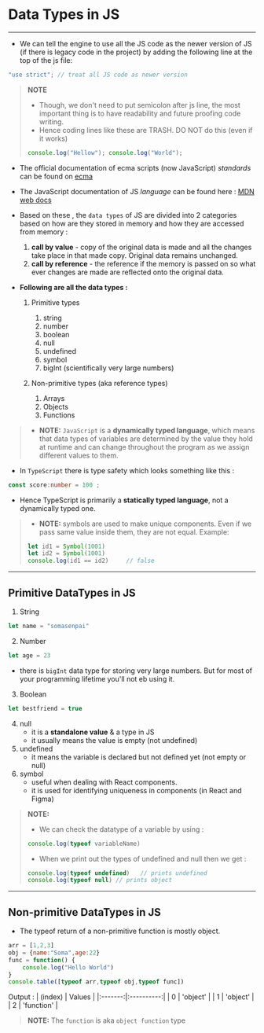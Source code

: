 # Data Types in JS 
---

- We can tell the engine to use all the JS code as the newer version of JS (if there is legacy code in the project) by adding the following line at the top of the js file: 
```javascript
"use strict"; // treat all JS code as newer version
```

>**NOTE**
>- Though, we don't need to put semicolon after js line, the most important thing is to have readability and future proofing code writing. 
>- Hence coding lines like these are TRASH. DO NOT do this (even if it works) 
>```javascript
>console.log("Hellow"); console.log("World");
>```
- The official documentation of ecma scripts (now JavaScript) _standards_ can be found on [ecma](https://tc39.es/ecma262/)
- The JavaScript documentation of JS _language_ can be found here : [MDN web docs](https://developer.mozilla.org/en-US/docs/Web/JavaScript)


- Based on these , the `data types` of JS are divided into 2 categories based on how are they stored in memory and how they are accessed from memory : 
  1. **call by value** - copy of the original data is made and all the changes take place in that made copy. Original data remains unchanged.
  2. **call by reference** - the reference if the memory is passed on so what ever changes are made are reflected onto the original data.
   
- **Following are all the data types :** 
    1. Primitive types
       1. string
       2. number
       3. boolean
       4. null
       5. undefined
       6. symbol
       7. bigInt (scientifically very large numbers)
   
    2. Non-primitive types (aka reference types)
       1. Arrays
       2. Objects
       3. Functions 

>- **NOTE:** `JavaScript` is a **dynamically typed language**, which means that data types of variables are determined by the value they hold at runtime and can change throughout the program as we assign different values to them.
- In `TypeScript` there is type safety which looks something like this : 
```typescript
const score:number = 100 ;
```
- Hence TypeScript is primarily a **statically typed language**, not a dynamically typed one.
>- **NOTE:** symbols are used to make unique components. Even if we pass same value inside them, they are not equal. Example:
>```javascript
>let id1 = Symbol(1001)
>let id2 = Symbol(1001)
>console.log(id1 == id2)     // false
>```

---

## Primitive DataTypes in JS
1. String 
```javascript
let name = "somasenpai"
```
2. Number
```javascript
let age = 23
```
- there is `bigInt` data type for storing very large numbers. But for most of your programming lifetime you'll not eb using it.
3. Boolean
```javascript
let bestfriend = true
```
4. null
    - it is a **standalone value** & a type in JS
    - it usually means the value is empty (not undefined)
5. undefined 
    - it means the variable is declared but not defined yet (not empty or null)
6. symbol
    - useful when dealing with React components. 
    - it is used for identifying uniqueness in components (in React and Figma)

>**NOTE:**
>- We can check the datatype of a variable by using : 
>```javascript
>console.log(typeof variableName)
>```
>- When we print out the types of undefined and null then we get : 
>```javascript
>console.log(typeof undefined)   // prints undefined
>console.log(typeof null) // prints object
>```


--- 
## Non-primitive DataTypes in JS 

- The typeof return of a non-primitive function is mostly object.
```javascript
arr = [1,2,3]
obj = {name:"Soma",age:22}
func = function() {
    console.log("Hello World")
}
console.table([typeof arr,typeof obj,typeof func])
```
Output :
| (index) |   Values   |
|:-------:|:----------:|
|    0    |  'object'  |
|    1    |  'object'  |
|    2    | 'function' |

> **NOTE:** The `function` is aka `object function` type
